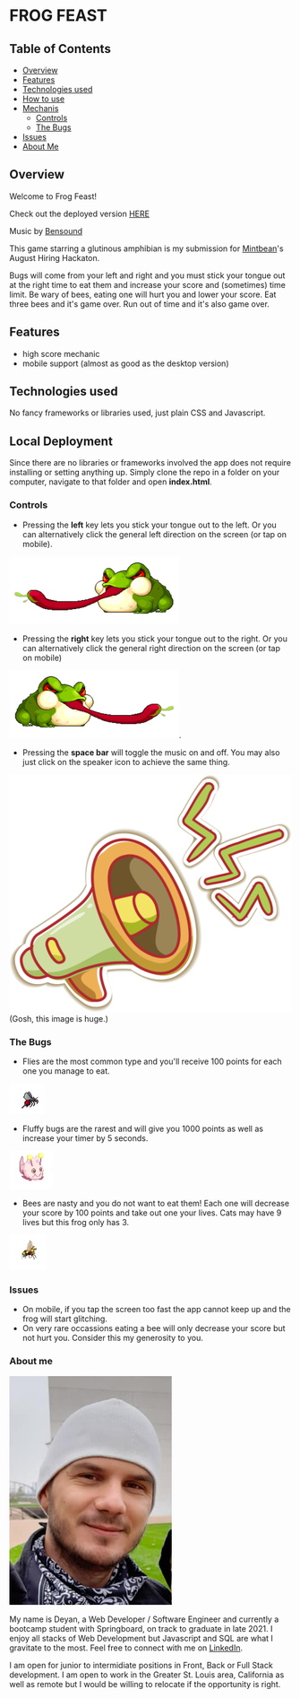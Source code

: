 # FROG FEAST

## Table of Contents
  - [Overview](#overview)
  - [Features](#features)
  - [Technologies used](#technologies-used)
  - [How to use](#how-to-use)
  - [Mechanis](#mechanics)
    - [Controls](#controls)
    - [The Bugs](#the-bugs)
  - [Issues](#issues)
  - [About Me](#about-me)

## Overview

Welcome to Frog Feast!

Check out the deployed version [HERE](https://lemonstener.github.io/frog-feast/)

Music by [Bensound](https://www.bensound.com/royalty-free-music/2)

 This game starring a glutinous amphibian is my submission for [Mintbean](https://mintbean.io/meets?sort=upcoming)'s August Hiring Hackaton. 
 
 Bugs will come from your left and right and you must stick your tongue out at the right time to eat them and increase your score and (sometimes) time limit. Be wary of bees, eating one will hurt you and lower your score. Eat three bees and it's game over. Run out of time and it's also game over.

## Features
 - high score mechanic
 - mobile support (almost as good as the desktop version)


## Technologies used

No fancy frameworks or libraries used, just plain CSS and Javascript.

## Local Deployment

Since there are no libraries or frameworks involved the app does not require installing or setting anything up. Simply clone the repo in a folder on your computer, navigate to that folder and open **index.html**. 

### Controls

 - Pressing the **left** key lets you stick your tongue out to the left.
Or you can alternatively click the general left direction on the screen (or tap on mobile).

![Eating on the left](/images/l6.png)

 - Pressing the **right** key lets you stick your tongue out to the right.
Or you can alternatively click the general right direction on the screen (or tap on mobile)

![Eating on the right](/images/r6.png).

 - Pressing the **space bar** will toggle the music on and off. You may also just click on the speaker icon to achieve the same thing.

![Speaker](/images/speaker.png)
(Gosh, this image is huge.)


### The Bugs

 - Flies are the most common type and you'll receive 100 points for each one you manage to eat.
  
![Fly](/images/lfly1.png)

 - Fluffy bugs are the rarest and will give you 1000 points as well as increase your timer by 5 seconds.

![Fluffy Bug](/images/lpuffer1.png)

 - Bees are nasty and you do not want to eat them! Each one will decrease your score by 100 points and take out one your lives. Cats may have 9 lives but this frog only has 3.

![Bee](images/lbee1.png)

### Issues

 - On mobile, if you tap the screen too fast the app cannot keep up and the frog will start glitching.
 - On very rare occassions eating a bee will only decrease your score but not hurt you. Consider this my generosity to you.

### About me

![Deyan](/images/me.png)

My name is Deyan, a Web Developer / Software Engineer and currently a bootcamp student with Springboard, on track to graduate in late 2021. I enjoy all stacks of Web Development but Javascript and SQL are what I gravitate to the most. Feel free to connect with me on [LinkedIn](https://www.linkedin.com/in/deyan-vasilev/). 

I am open for junior to intermidiate positions in Front, Back or Full Stack development. I am open to work in the Greater St. Louis area, California as well as remote but I would be willing to relocate if the opportunity is right. 